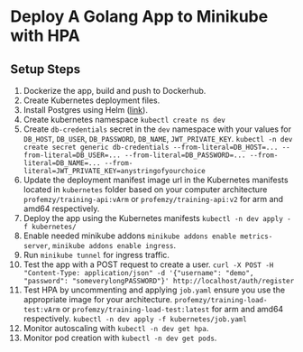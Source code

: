 # Deploy A Golang App to Minikube with HPA

## Setup Steps

1. Dockerize the app, build and push to Dockerhub.
2. Create Kubernetes deployment files.
3. Install Postgres using Helm ([link](https://artifacthub.io/packages/helm/bitnami/postgresql)).
4. Create kubernetes namespace `kubectl create ns dev`
5. Create `db-credentials` secret in the `dev` namespace with your values for `DB_HOST`, `DB_USER`, `DB_PASSWORD`, `DB_NAME`, `JWT_PRIVATE_KEY`.
    `kubectl -n dev create secret generic db-credentials --from-literal=DB_HOST=... --from-literal=DB_USER=... --from-literal=DB_PASSWORD=... --from-literal=DB_NAME=... --from-literal=JWT_PRIVATE_KEY=anystringofyourchoice`
6. Update the deployment manifest image url in the Kubernetes manifests located in `kubernetes` folder based on your computer architecture `profemzy/training-api:vArm` or `profemzy/training-api:v2` for arm and amd64 respectively.
5. Deploy the app using the Kubernetes manifests `kubectl -n dev apply -f kubernetes/`
6. Enable needed minikube addons `minikube addons enable metrics-server`, `minikube addons enable ingress`. 
6. Run `minikube tunnel` for ingress traffic.
7. Test the app with a POST request to create a user.
    `curl -X POST -H "Content-Type: application/json" -d '{"username": "demo", "password": "someverylongPASSWORD"}' http://localhost/auth/register`
8. Test HPA by uncommenting and applying `job.yaml` ensure you use the appropriate image for your architecture. `profemzy/training-load-test:vArm` or `profemzy/training-load-test:latest` for arm and amd64 respectively.
    `kubectl -n dev apply -f kubernetes/job.yaml`
9. Monitor autoscaling with `kubectl -n dev get hpa`.
10. Monitor pod creation with `kubectl -n dev get pods`.

